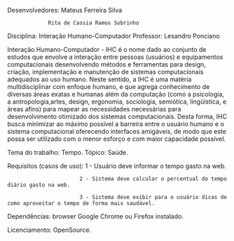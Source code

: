Desenvolvedores: Mateus Ferreira Silva 

                 Rita de Cassia Ramos Sobrinho
                
Disciplina: Interação Humano-Computador
Professor: Lesandro Ponciano

Interação Humano-Computador - IHC é o nome dado ao conjunto de estudos que envolve a interação entre pessoas (usuários) e equipamentos computacionais desenvolvendo métodos e ferramentas para design, criação, implementação e manutenção de sistemas computacionais adequados ao uso humano. Neste sentido, a IHC é uma matéria multidisciplinar com enfoque humano, e que agrega conhecimento de diversas áreas exatas e humanas além da computação (como a psicologia, a antropologia,artes, design, ergonomia, sociologia, semiótica, lingüística, e áreas afins) para mapear as necessidades necessárias para desenvolvimento otimizado dos sistemas computacionais. Desta forma, IHC busca minimizar ao máximo possível a barreira entre o usuário humano e o sistema computacional oferecendo interfaces amigáveis, de modo que este possa ser utilizado com o menor esforço e com maior capacidade possível.

Tema do trabalho: Tempo.
Tópico: Saúde.

Requisitos (casos de uso): 1 - Usuário deve informar o tempo gasto na web. 

                           2 - Sistema deve calcular o percentual do tempo diário gasto na web. 
                           
                           3 - Sistema deve exibir para o usuário dicas de como aproveitar o tempo de forma mais saudável. 
                           
Dependências: browser Google Chrome ou Firefox instalado.

Licenciamento: OpenSource.
